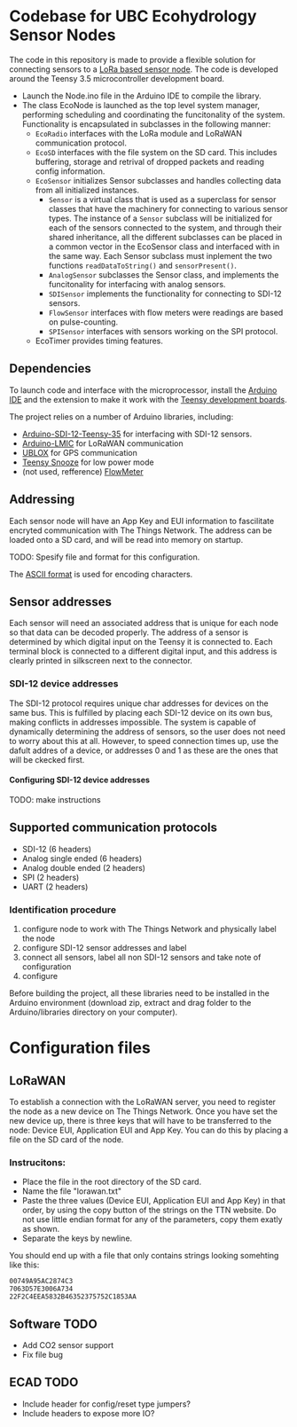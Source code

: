 # Codebase for UBC Ecohydrology Sensor Nodes

The code in this repository is made to provide a flexible solution for connecting sensors to a [LoRa based sensor node](https://github.com/UBCecohydro/AgWaterMon_CAD). The code is developed around the Teensy 3.5 microcontroller development board.

- Launch the Node.ino file in the Arduino IDE to compile the library.
- The class EcoNode is launched as the top level system manager, performing scheduling and coordinating the funcitonality of the system. Functionality is encapsulated in subclasses in the following manner:
    - `EcoRadio` interfaces with the LoRa module and LoRaWAN communication protocol.
    - `EcoSD` interfaces with the file system on the SD card. This includes buffering, storage and retrival of dropped packets and reading config information.
    - `EcoSensor` initializes Sensor subclasses and handles collecting data from all initialized instances.
        - `Sensor` is a virtual class that is used as a superclass for sensor classes that have the machinery for connecting to various sensor types. The instance of a `Sensor` subclass will be initialized for each of the sensors connected to the system, and through their shared inheritance, all the different subclasses can be placed in a common vector in the EcoSensor class and interfaced with in the same way. Each Sensor subclass must inplement the two functions `readDataToString()` and `sensorPresent()`.
        - `AnalogSensor` subclasses the Sensor class, and implements the funcitonality for interfacing with analog sensors.
        - `SDISensor` implements the functionality for connecting to SDI-12 sensors.
        - `FlowSensor` interfaces with flow meters were readings are based on pulse-counting.
        - `SPISensor` interfaces with sensors working on the SPI protocol.
    - EcoTimer provides timing features.

## Dependencies
To launch code and interface with the microprocessor, install the [Arduino IDE](https://www.arduino.cc/en/Main/Software) and the extension to make it work with the [Teensy development boards](https://www.pjrc.com/teensy/loader.html).

The project relies on a number of Arduino libraries, including:
- [Arduino-SDI-12-Teensy-35](https://github.com/MacKals/Arduino-SDI-12-Teensy-35) for interfacing with SDI-12 sensors.
- [Arduino-LMIC](https://github.com/mcci-catena/arduino-lmic) for LoRaWAN communication
- [UBLOX](https://github.com/bolderflight/UBLOX) for GPS communication
- [Teensy Snooze](https://github.com/duff2013/Snooze) for low power mode
- (not used, refference) [FlowMeter](https://github.com/sekdiy/FlowMeter)


## Addressing
Each sensor node will have an App Key and EUI information to fascilitate encryted communication with The Things Network. The address can be loaded onto a SD card, and will be read into memory on startup.

TODO: Spesify file and format for this configuration.

The [ASCII format](https://www.arduino.cc/en/Reference/ASCIIchart) is used for encoding characters.


## Sensor addresses
Each sensor will need an associated address that is unique for each node so that data can be decoded properly. The address of a sensor is determined by which digital input on the Teensy it is connected to. Each terminal block is connected to a different digital input, and this address is clearly printed in silkscreen next to the connector.

### SDI-12 device addresses

The SDI-12 protocol requires unique char addresses for devices on the same bus. This is fulfilled by placing each SDI-12 device on its own bus, making conflicts in addresses impossible. The system is capable of dynamically determining the address of sensors, so the user does not need to worry about this at all. However, to speed connection times up, use the dafult addres of a device, or addresses 0 and 1 as these are the ones that will be ckecked first.

#### Configuring SDI-12 device addresses
TODO: make instructions

## Supported communication protocols
- SDI-12 (6 headers)
- Analog single ended (6 headers)
- Analog double ended (2 headers)
- SPI (2 headers)
- UART (2 headers)

### Identification procedure
1. configure node to work with The Things Network and physically label the node
2. configure SDI-12 sensor addresses and label
3. connect all sensors, label all non SDI-12 sensors and take note of configuration
4. configure


Before building the project, all these libraries need to be installed in the Arduino environment (download zip, extract and drag folder to the Arduino/libraries directory on your computer).


# Configuration files
## LoRaWAN
To establish a connection with the LoRaWAN server, you need to register the node as a new device on The Things Network. Once you have set the new device up, there is three keys that will have to be transferred to the node: Device EUI, Application EUI and App Key. You can do this by placing a file on the SD card of the node.

### Instrucitons:
- Place the file in the root directory of the SD card.
- Name the file "lorawan.txt"
- Paste the three values (Device EUI, Application EUI and App Key) in that order, by using the copy button of the strings on the TTN website. Do not use little endian format for any of the parameters, copy them exatly as shown.
- Separate the keys by newline.

You should end up with a file that only contains strings looking somehting like this:
```
00749A95AC2874C3
7063D57E3006A734
22F2C4EEA5832B46352375752C1853AA
```



## Software TODO
- Add CO2 sensor support
- Fix file bug

## ECAD TODO
- Include header for config/reset type jumpers?
- Include headers to expose more IO?
